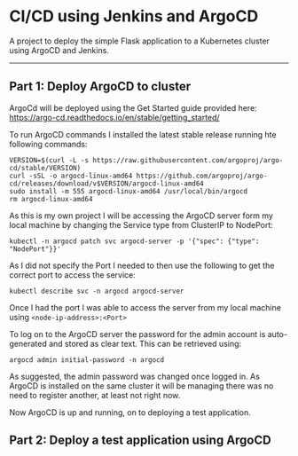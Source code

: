 # CI/CD using Jenkins and ArgoCD
A project to deploy the simple Flask application to a Kubernetes cluster using ArgoCD and Jenkins.

---

## Part 1: Deploy ArgoCD to cluster

ArgoCd will be deployed using the Get Started guide provided here: https://argo-cd.readthedocs.io/en/stable/getting_started/

To run ArgoCD commands I installed the latest stable release running hte following commands:

```
VERSION=$(curl -L -s https://raw.githubusercontent.com/argoproj/argo-cd/stable/VERSION)
curl -sSL -o argocd-linux-amd64 https://github.com/argoproj/argo-cd/releases/download/v$VERSION/argocd-linux-amd64
sudo install -m 555 argocd-linux-amd64 /usr/local/bin/argocd
rm argocd-linux-amd64
```

As this is my own project I will be accessing the ArgoCD server form my local machine by changing the Service type from ClusterIP to NodePort:

```
kubectl -n argocd patch svc argocd-server -p '{"spec": {"type": "NodePort"}}'
```

As I did not specify the Port I needed to then use the following to get the correct port to access the service:

```
kubectl describe svc -n argocd argocd-server
```

Once I had the port I was able to access the server from my local machine using `<node-ip-address>:<Port>`

To log on to the ArgoCD server the password for the admin account is auto-generated and stored as clear text. This can be retrieved using:

```
argocd admin initial-password -n argocd
```

As suggested, the admin password was changed once logged in. As ArgoCD is installed on the same cluster it will be managing there was no need to register another, at least not right now.

Now ArgoCD is up and running, on to deploying a test application.

## Part 2: Deploy a test application using ArgoCD

